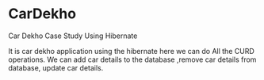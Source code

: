 # CarDekho
Car Dekho Case Study Using Hibernate

It is car dekho application using the hibernate here we can do All the CURD operations.
We can add car details to the database ,remove car details from database, update car details.


